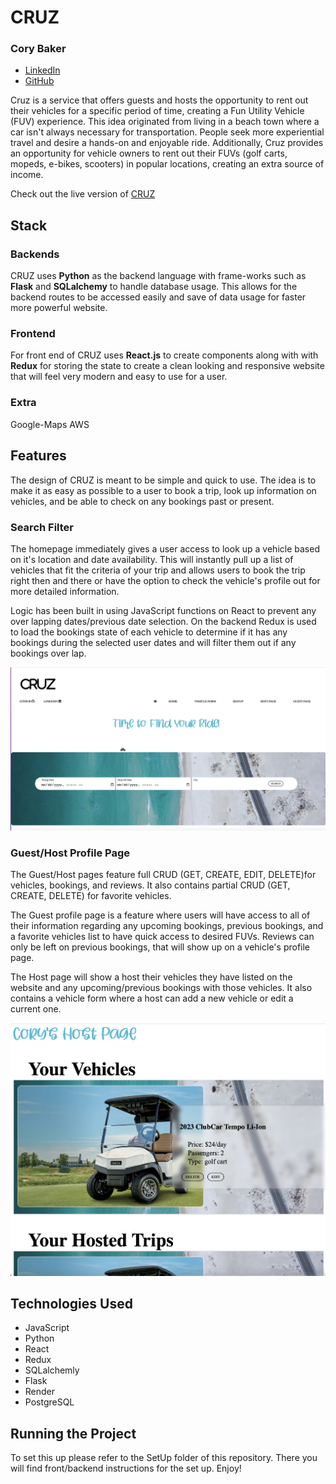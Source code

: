 

# CRUZ
### Cory Baker
- [LinkedIn](https://www.linkedin.com/in/cory-baker-9738ba2a/)
- [GitHub](https://github.com/Cbakes24)

Cruz is a service that offers guests and hosts the opportunity to rent out their vehicles for a specific period of time, creating a Fun Utility Vehicle (FUV) experience. This idea originated from living in a beach town where a car isn't always necessary for transportation. People seek more experiential travel and desire a hands-on and enjoyable ride. Additionally, Cruz provides an opportunity for vehicle owners to rent out their FUVs (golf carts, mopeds, e-bikes, scooters) in popular locations, creating an extra source of income.

Check out the live version of [CRUZ](https://crooz-web-service.onrender.com)



## Stack

### Backends
CRUZ uses **Python** as the backend language with frame-works such as **Flask** and **SQLalchemy** to handle database usage. This allows for
the backend routes to be accessed easily and save of data usage for faster more powerful website.

### Frontend
For front end of CRUZ uses **React.js** to create components along with with **Redux** for storing the state to create a clean looking and responsive website
that will feel very modern and easy to use for a user.

### Extra
Google-Maps
AWS


## Features

The design of CRUZ is meant to be simple and quick to use. The idea is to make it as easy as possible to a user to book a trip, look up information on vehicles, and
be able to check on any bookings past or present.
### Search Filter

The homepage immediately gives a user access to look up a vehicle based on it's location and date availability. This will instantly pull up a list
of vehicles that fit the criteria of your trip and allows users to book the trip right then and there or have the option to check the vehicle's profile out
for more detailed information.

Logic has been built in using JavaScript functions on React to prevent any over lapping dates/previous date selection. On the backend Redux is used to load the bookings state of each vehicle to determine if it has any bookings during the selected user dates and will filter them out if any bookings over lap.

![CRUZ Search Filter](./images/SearchFiler.png)

### Guest/Host Profile Page
The Guest/Host pages feature full CRUD (GET, CREATE, EDIT, DELETE)for vehicles, bookings, and reviews. It also contains partial CRUD (GET, CREATE, DELETE) for favorite vehicles.

The Guest profile page is a feature where users will have access to all of their information regarding any upcoming bookings, previous bookings, and a favorite vehicles list to have quick access to desired FUVs. Reviews can only be left on previous bookings, that will show up on a vehicle's profile page.

The Host page will show a host their vehicles they have listed on the website and any upcoming/previous bookings with those vehicles. It also contains a vehicle form where a host can add a new vehicle or edit a current one.

![Profile Page](./images/HostPage.png)

## Technologies Used

- JavaScript
- Python
- React
- Redux
- SQLalchemly
- Flask
- Render
- PostgreSQL


## Running the Project

To set this up please refer to the SetUp folder of this repository. There you will find front/backend instructions for the set up. Enjoy!
